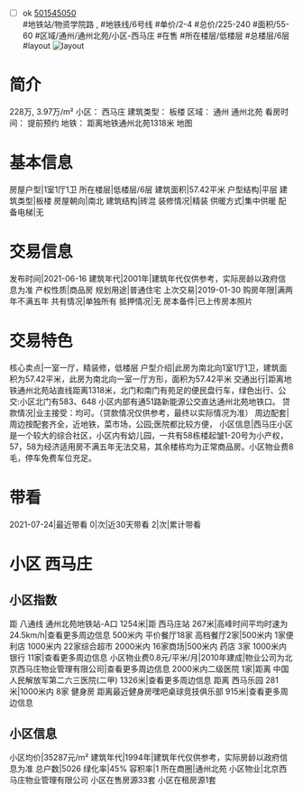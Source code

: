 - [ ] ok [501545050](https://bj.5i5j.com/ershoufang/501545050.html)  
 #地铁站/物资学院路 ,  #地铁线/6号线
#单价/2-4 #总价/225-240 #面积/55-60   #区域/通州/通州北苑/小区-西马庄 #在售 #所在楼层/低楼层 #总楼层/6层 #layout 
![layout](http://image2a.5i5j.com/bdir/layout/2ee1eb78c5674f2e9a36bc5a980f3bdc.jpg_P5.jpg) 
# 简介 
 228万,  3.97万/m² 
小区： 西马庄
建筑类型： 板楼
区域： 通州 通州北苑
看房时间： 提前预约
地铁： 距离地铁通州北苑1318米 地图
# 基本信息 
 房屋户型|1室1厅1卫
所在楼层|低楼层/6层
建筑面积|57.42平米
户型结构|平层
建筑类型|板楼
房屋朝向|南北
建筑结构|砖混
装修情况|精装
供暖方式|集中供暖
配备电梯|无
# 交易信息 
 发布时间|2021-06-16
建筑年代|2001年|建筑年代仅供参考，实际房龄以政府信息为准
产权性质|商品房
规划用途|普通住宅
上次交易|2019-01-30
购房年限|满两年不满五年
共有情况|单独所有
抵押情况|无
房本备件|已上传房本照片
# 交易特色 
 核心卖点|一室一厅，精装修，低楼层
户型介绍|此房为南北向1室1厅1卫，建筑面积为57.42平米，此房为南北向一室一厅方形，面积为57.42平米
交通出行|距离地铁通州北苑站直线距离1318米，北门和南门有苑足的便民盘行车，绿色出行、公交:小区北门有583、648 小区内部有通51路新能源公交直达通州北苑地铁口。
贷款情况|业主接受：均可。（贷款情况仅供参考，最终以实际情况为准）
周边配套|周边按配套齐全，近地铁，菜市场，公园;医院都比较方便，
小区信息|西马庄小区是一个较大的综合社区，小区内有幼儿园，一共有58栋楼起皱1-20号为小产权，57，58为经济适用房不满五年无法交易，其余楼栋均为正常商品房。小区物业费8毛，停车免费车位充足。
# 带看 
 2021-07-24|最近带看	 0|次|近30天带看	 2|次|累计带看
# 小区 西马庄
## 小区指数 
 距 八通线 通州北苑地铁站-A口 1254米|距 西马庄站 267米|高峰时间平均时速为24.5km/h|查看更多周边信息
500米内 平价餐厅18家
高档餐厅2家|500米内 1家便利店
1000米内 22家综合超市
2000米内 16家商场|500米内 药店 3家
1000米内 银行 11家|查看更多周边信息
小区物业费0.8元/平米/月|2010年建成|物业公司为北京西马庄物业管理有限公司|查看更多周边信息
2000米内二级医院 1家|距离 中国人民解放军第二六三医院(二甲)  1326米|查看更多周边信息
距离 西马乐园 281米|1000米内 8家 健身房
距离最近健身房嘿吧桌球竞技俱乐部 915米|查看更多周边信息
## 小区信息 
 小区均价|35287元/m²
建筑年代|1994年|建筑年代仅供参考，实际房龄以政府信息为准
总户数|5026
绿化率|45%
容积率|1
所在商圈|通州北苑
小区物业|北京西马庄物业管理有限公司
小区在售房源33套
小区在租房源1套
